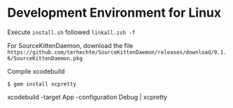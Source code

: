 # Development Environment for Linux

Execute `install.sh` followed `linkall.zsh -f`

For SourceKittenDaemon, download the file `https://github.com/terhechte/SourceKittenDaemon/releases/download/0.1.6/SourceKittenDaemon.pkg`

Compile xcodebuild

`$ gem install xcpretty`

xcodebuild -target App -configuration Debug | xcpretty

